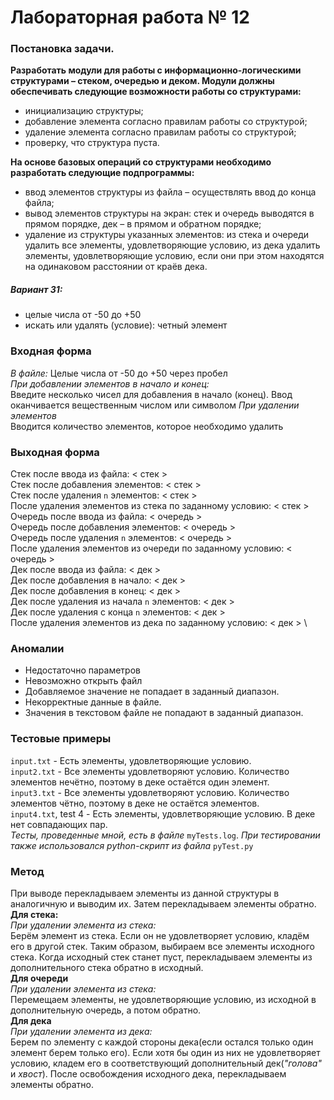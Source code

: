 # Лабораторная работа № 12

### Постановка задачи.
**Разработать модули для работы с информационно-логическими структурами – стеком, очередью и деком. Модули должны обеспечивать следующие возможности работы со структурами:**
- инициализацию структуры;
- добавление элемента согласно правилам работы со структурой;
- удаление элемента согласно правилам работы со структурой;
- проверку, что структура пуста. 

**На основе базовых операций со структурами необходимо разработать следующие подпрограммы:**
- ввод элементов структуры из файла – осуществлять ввод до конца файла;
- вывод элементов структуры на экран: стек и очередь выводятся в прямом порядке, дек – в прямом и обратном порядке;
- удаление из структуры указанных элементов: из стека и очереди удалить все элементы, удовлетворяющие условию, из дека удалить элементы, удовлетворяющие условию, если они при этом находятся на одинаковом расстоянии от краёв дека. 

##### Вариант 31:
- целые числа от -50 до +50
- искать или удалять (условие): четный элемент

### Входная форма
*В файле:*
Целые числа от -50 до +50 через пробел \
*При добавлении элементов в начало и конец:* \
Введите несколько чисел для добавления в начало (конец). Ввод оканчивается вещественным числом или символом
*При удалении элементов* \
Вводится количество элементов, которое необходимо удалить
### Выходная форма
Стек после ввода из файла: \< стек > \
Стек после добавления элементов: \< стек > \
Стек после удаления `n` элементов: \< стек > \
После удаления элементов из стека по заданному условию: \< стек > \
Очередь после ввода из файла: \< очередь > \
Очередь после добавления элементов: \< очередь > \
Очередь после удаления `n` элементов: \< очередь > \
После удаления элементов из очереди по заданному условию: \< очередь > \
Дек после ввода из файла: \< дек > \
Дек после добавления в начало: \< дек > \
Дек после добавления в конец: \< дек > \
Дек после удаления из начала `n` элементов: \< дек > \
Дек после удаления с конца `n` элементов: \< дек > \
После удаления элементов из дека по заданному условию: \< дек > \  
### Аномалии
- Недостаточно параметров
- Невозможно открыть файл
- Добавляемое значение не попадает в заданный диапазон.
- Некорректные данные в файле.
- Значения в текстовом файле не попадают в заданный диапазон.

### Тестовые примеры
`input.txt` - Есть элементы, удовлетворяющие условию. \
`input2.txt` - Все элементы удовлетворяют условию. Количество элементов нечётно, поэтому в деке остаётся один элемент. \
`input3.txt` - Все элементы удовлетворяют условию. Количество элементов чётно, поэтому в деке не остаётся элементов. \
`input4.txt`, test 4 - Есть элементы, удовлетворяющие условию.
В деке нет совпадающих пар. \
*Тесты, проведенные мной, есть в файле* `myTests.log`. *При тестировании также использовался python-скрипт из файла* `pyTest.py`
### Метод
При выводе перекладываем элементы из данной структуры в аналогичную и выводим их. Затем перекладываем элементы обратно. \
**Для стека:** \
*При удалении элемента из стека:* \
Берём элемент из стека. Если он не удовлетворяет условию, кладём его в другой стек. Таким образом, выбираем все элементы исходного стека. Когда исходный стек станет пуст, перекладываем элементы из дополнительного стека обратно в исходный. \
**Для очереди** \
*При удалении элемента из стека:* \
Перемещаем элементы, не удовлетворяющие условию, из исходной в дополнительную очередь, а потом обратно. \
**Для дека** \
*При удалении элемента из дека:* \
Берем по элементу с каждой стороны дека(если остался только один элемент берем только его). Если хотя бы один из них не удовлетворяет условию, кладем его в соответствующий дополнительный дек(*"голова"* и *хвост*). После освобождения исходного дека, перекладываем элементы обратно. 
